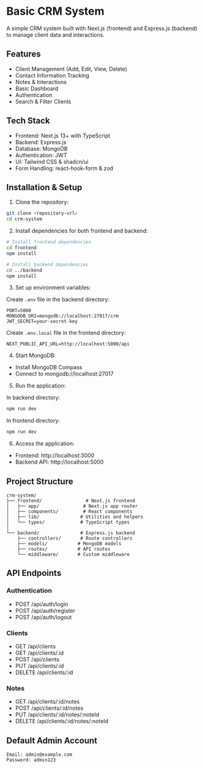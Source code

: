 # Basic CRM System

A simple CRM system built with Next.js (frontend) and Express.js (backend) to manage client data and interactions.

## Features

- Client Management (Add, Edit, View, Delete)
- Contact Information Tracking
- Notes & Interactions
- Basic Dashboard
- Authentication
- Search & Filter Clients

## Tech Stack

- Frontend: Next.js 13+ with TypeScript
- Backend: Express.js
- Database: MongoDB
- Authentication: JWT
- UI: Tailwind CSS & shadcn/ui
- Form Handling: react-hook-form & zod

## Installation & Setup

1. Clone the repository:
```bash
git clone <repository-url>
cd crm-system
```

2. Install dependencies for both frontend and backend:
```bash
# Install frontend dependencies
cd frontend
npm install

# Install backend dependencies
cd ../backend
npm install
```

3. Set up environment variables:

Create `.env` file in the backend directory:
```env
PORT=5000
MONGODB_URI=mongodb://localhost:27017/crm
JWT_SECRET=your-secret-key
```

Create `.env.local` file in the frontend directory:
```env
NEXT_PUBLIC_API_URL=http://localhost:5000/api
```

4. Start MongoDB:
- Install MongoDB Compass
- Connect to mongodb://localhost:27017

5. Run the application:

In backend directory:
```bash
npm run dev
```

In frontend directory:
```bash
npm run dev
```

6. Access the application:
- Frontend: http://localhost:3000
- Backend API: http://localhost:5000

## Project Structure

```
crm-system/
├── frontend/                # Next.js frontend
│   ├── app/                # Next.js app router
│   ├── components/         # React components
│   ├── lib/               # Utilities and helpers
│   └── types/             # TypeScript types
│
└── backend/               # Express.js backend
    ├── controllers/       # Route controllers
    ├── models/           # MongoDB models
    ├── routes/           # API routes
    └── middleware/       # Custom middleware
```

## API Endpoints

### Authentication
- POST /api/auth/login
- POST /api/auth/register
- POST /api/auth/logout

### Clients
- GET /api/clients
- GET /api/clients/:id
- POST /api/clients
- PUT /api/clients/:id
- DELETE /api/clients/:id

### Notes
- GET /api/clients/:id/notes
- POST /api/clients/:id/notes
- PUT /api/clients/:id/notes/:noteId
- DELETE /api/clients/:id/notes/:noteId

## Default Admin Account
```
Email: admin@example.com
Password: admin123
